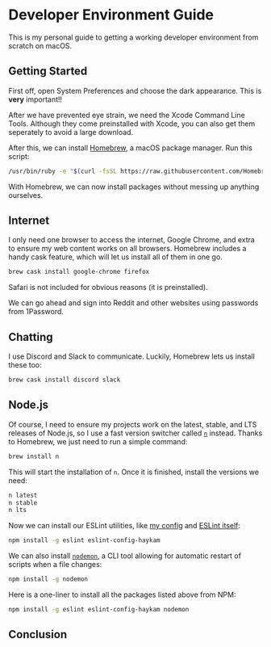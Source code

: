 # Developer Environment Guide

This is my personal guide to getting a working developer environment from scratch on macOS.

## Getting Started

First off, open System Preferences and choose the dark appearance. This is **very** important!!

After we have prevented eye strain, we need the Xcode Command Line Tools. Although they come preinstalled with Xcode, you can also get them seperately to avoid a large download.

After this, we can install [Homebrew](https://brew.sh/), a macOS package manager. Run this script:

```bash
/usr/bin/ruby -e "$(curl -fsSL https://raw.githubusercontent.com/Homebrew/install/master/install)"
```

With Homebrew, we can now install packages without messing up anything ourselves.

## Internet

I only need one browser to access the internet, Google Chrome, and extra to ensure my web content works on all browsers. Homebrew includes a handy cask feature, which will let us install all of them in one go.

```bash
brew cask install google-chrome firefox
```

Safari is not included for obvious reasons (it is preinstalled).

We can go ahead and sign into Reddit and other websites using passwords from 1Password.

## Chatting

I use Discord and Slack to communicate. Luckily, Homebrew lets us install these too:

```bash
brew cask install discord slack
```

## Node.js

Of course, I need to ensure my projects work on the latest, stable, and LTS releases of Node.js, so I use a fast version switcher called [`n`](https://github.com/tj/n) instead. Thanks to Homebrew, we just need to run a simple command:

```bash
brew install n
```

This will start the installation of `n`. Once it is finished, install the versions we need:

```bash
n latest
n stable
n lts
```

Now we can install our ESLint utilities, like [my config](https://github.com/haykam821/ESLint-Config-Haykam) and [ESLint itself](https://eslint.org/):

```bash
npm install -g eslint eslint-config-haykam
```

We can also install [`nodemon`](https://github.com/remy/nodemon), a CLI tool allowing for automatic restart of scripts when a file changes:

```bash
npm install -g nodemon
```

Here is a one-liner to install all the packages listed above from NPM:

```bash
npm install -g eslint eslint-config-haykam nodemon
```

## Conclusion
